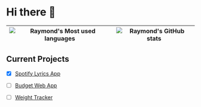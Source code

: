# Hi there 👋

| ![Raymond's Most used languages](https://github-readme-stats.vercel.app/api/top-langs?username=RayGuo357&theme=dracula&show_icons=true$langs_count=8&layout=compact)       |  ![Raymond's GitHub stats](https://github-readme-stats.vercel.app/api?username=RayGuo357&theme=dracula&show_icons=true) |
| ------------- | :-------------: |

## Current Projects

- [x] [Spotify Lyrics App](https://github.com/RayGuo357/SpotifyLyrics)
- [ ] [Budget Web App](https://github.com/RayGuo357/budget-web-app)
- [ ] [Weight Tracker](https://github.com/RayGuo357/no-time-to-weight)


<!--
**RayGuo357/RayGuo357** is a ✨ _special_ ✨ repository because its `README.md` (this file) appears on your GitHub profile.

Here are some ideas to get you started:

- 🔭 I’m currently working on ...
- 🌱 I’m currently learning ...
- 👯 I’m looking to collaborate on ...
- 🤔 I’m looking for help with ...
- 💬 Ask me about ...
- 📫 How to reach me: ...
- 😄 Pronouns: ...
- ⚡ Fun fact: ...
-->
